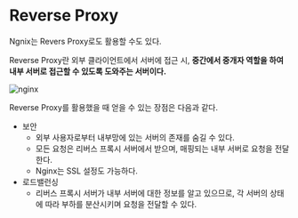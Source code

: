 # Reverse Proxy

Ngnix는 Revers Proxy로도 활용할 수도 있다.

Reverse Proxy란 외부 클라이언트에서 서버에 접근 시, **중간에서 중개자 역할을 하여 내부 서버로 접근할 수 있도록 도와주는 서버이다.**

![nginx](../../images/nginx1.png)

Reverse Proxy를 활용했을 때 얻을 수 있는 장점은 다음과 같다.

- 보안
  - 외부 사용자로부터 내부망에 있는 서버의 존재를 숨길 수 있다.
  - 모든 요청은 리버스 프록시 서버에서 받으며, 매핑되는 내부 서버로 요청을 전달한다.
  - Nginx는 SSL 설정도 가능하다.
- 로드밸런싱
  - 리버스 프록시 서버가 내부 서버에 대한 정보를 알고 있으므로, 각 서버의 상태에 따라 부하를 분산시키며 요청을 전달할 수 있다.
